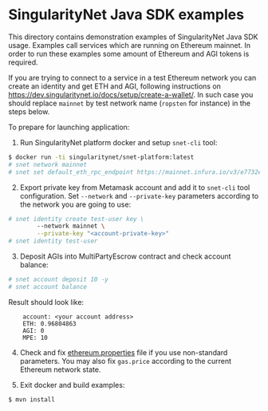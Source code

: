 # SingularityNet Java SDK examples

This directory contains demonstration examples of SingularityNet Java SDK
usage. Examples call services which are running on Ethereum mainnet. In order
to run these examples some amount of Ethereum and AGI tokens is required.

If you are trying to connect to a service in a test Ethereum network you can
create an identity and get ETH and AGI, following instructions on
https://dev.singularitynet.io/docs/setup/create-a-wallet/. In such case you
should replace `mainnet` by test network name (`ropsten` for instance) in the
steps below.

To prepare for launching application:

1. Run SingularityNet platform docker and setup `snet-cli` tool:
```sh
$ docker run -ti singularitynet/snet-platform:latest
# snet network mainnet
# snet set default_eth_rpc_endpoint https://mainnet.infura.io/v3/e7732e1f679e461b9bb4da5653ac3fc2
```

2. Export private key from Metamask account and add it to `snet-cli` tool
   configuration. Set `--network` and `--private-key` parameters according to
   the network you are going to use:
```sh
# snet identity create test-user key \
		--network mainnet \
        --private-key "<account-private-key>"
# snet identity test-user
```

3. Deposit AGIs into MultiPartyEscrow contract and check account balance:

```sh
# snet account deposit 10 -y
# snet account balance
```

Result should look like:
```
    account: <your account address>
    ETH: 0.96804863
    AGI: 0
    MPE: 10
```

4. Check and fix [ethereum.properties](./ethereum.properties) file if you use
   non-standard parameters. You may also fix `gas.price` according to the
   current Ethereum network state.

5. Exit docker and build examples:
```sh
$ mvn install
```

